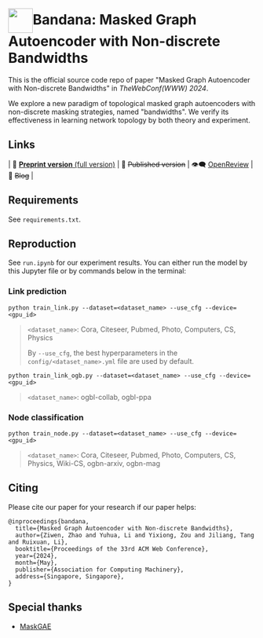 <h1><img align="center" height="50" src="https://cdn.wikirby.com/thumb/4/4c/KRtDLD_Bandana_Waddle_Dee.png/525px-KRtDLD_Bandana_Waddle_Dee.png">Bandana: Masked Graph Autoencoder with Non-discrete Bandwidths</h1>

This is the official source code repo of paper "Masked Graph Autoencoder with Non-discrete Bandwidths" in *TheWebConf(WWW) 2024*.

We explore a new paradigm of topological masked graph autoencoders with non-discrete masking strategies, named "bandwidths". We verify its effectiveness in learning network topology by both theory and experiment.

## Links

| :page_facing_up: [**Preprint version** (full version)](https://arxiv.org/abs/2402.03814) | :book: ~~Published version~~ | :eye_speech_bubble: [OpenReview](https://openreview.net/forum?id=0iwNrRRIiZ) | :speech_balloon: ~~Blog~~ |

## Requirements

See `requirements.txt`.

## Reproduction

See `run.ipynb` for our experiment results. 
You can either run the model by this Jupyter file or by commands below in the terminal:

### Link prediction

```shell
python train_link.py --dataset=<dataset_name> --use_cfg --device=<gpu_id>
```
> `<dataset_name>`: Cora, Citeseer, Pubmed, Photo, Computers, CS, Physics
>
> By `--use_cfg`, the best hyperparameters in the `config/<dataset_name>.yml` file are used by default.

```shell
python train_link_ogb.py --dataset=<dataset_name> --use_cfg --device=<gpu_id>
```
> `<dataset_name>`: ogbl-collab, ogbl-ppa

### Node classification

```shell
python train_node.py --dataset=<dataset_name> --use_cfg --device=<gpu_id>
```
> `<dataset_name>`: Cora, Citeseer, Pubmed, Photo, Computers, CS, Physics, Wiki-CS, ogbn-arxiv, ogbn-mag

## Citing

Please cite our paper for your research if our paper helps:

```
@inproceedings{bandana,
  title={Masked Graph Autoencoder with Non-discrete Bandwidths}, 
  author={Ziwen, Zhao and Yuhua, Li and Yixiong, Zou and Jiliang, Tang and Ruixuan, Li},
  booktitle={Proceedings of the 33rd ACM Web Conference},
  year={2024},
  month={May},
  publisher={Association for Computing Machinery},
  address={Singapore, Singapore},
}
```

## Special thanks

* [MaskGAE](https://github.com/EdisonLeeeee/MaskGAE)
